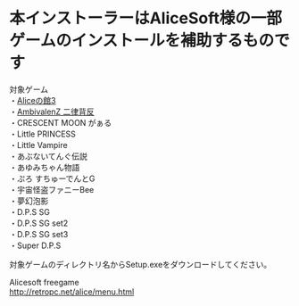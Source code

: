 # 本インストーラーはAliceSoft様の一部ゲームのインストールを補助するものです<br/>

対象ゲーム<br/>
・[Aliceの館3](https://github.com/Allen-Griflet/Alicesoft_installer/blob/master/ALICE%E3%81%AE%E9%A4%A83/Setup.exe)<br/>
・[AmbivalenZ 二律背反](https://github.com/Allen-Griflet/Alicesoft_installer/blob/master/Intruder%20%E6%A1%9C%E5%B1%8B%E6%95%B7%E3%81%AE%E6%8E%A2%E7%B4%A2/Setup.exe)<br/>
・CRESCENT MOON がぁる<br/>
・Little PRINCESS<br/>
・Little Vampire<br/>
・あぶないてんぐ伝説<br/>
・あゆみちゃん物語<br/>
・ぷろ すちゅーでんとG<br/>
・宇宙怪盗ファニーBee<br/>
・夢幻泡影<br/>
・D.P.S SG<br/>
・D.P.S SG set2<br/>
・D.P.S SG set3<br/>
・Super D.P.S<br/>

対象ゲームのディレクトリ名からSetup.exeをダウンロードしてください。

Alicesoft freegame<br/>
http://retropc.net/alice/menu.html<br/>
